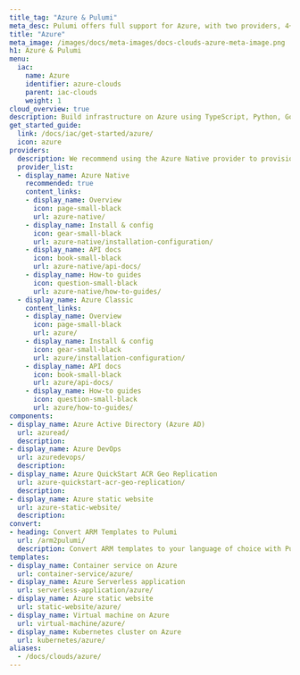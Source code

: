 ```yaml
---
title_tag: "Azure & Pulumi"
meta_desc: Pulumi offers full support for Azure, with two providers, 4+ components, and several templates.
title: "Azure"
meta_image: /images/docs/meta-images/docs-clouds-azure-meta-image.png
h1: Azure & Pulumi
menu:
  iac:
    name: Azure
    identifier: azure-clouds
    parent: iac-clouds
    weight: 1
cloud_overview: true
description: Build infrastructure on Azure using TypeScript, Python, Go, C#, Java or YAML. The Azure Native provider is always up-to-date and covers 100% of the resources in Azure Resource Manager (ARM).
get_started_guide:
  link: /docs/iac/get-started/azure/
  icon: azure
providers:
  description: We recommend using the Azure Native provider to provision Azure infrastructure. Azure Classic has fewer resources and resource options and receives new features more slowly.
  provider_list:
  - display_name: Azure Native
    recommended: true
    content_links: 
    - display_name: Overview
      icon: page-small-black
      url: azure-native/
    - display_name: Install & config
      icon: gear-small-black
      url: azure-native/installation-configuration/
    - display_name: API docs
      icon: book-small-black
      url: azure-native/api-docs/
    - display_name: How-to guides
      icon: question-small-black
      url: azure-native/how-to-guides/
  - display_name: Azure Classic
    content_links:
    - display_name: Overview
      icon: page-small-black
      url: azure/
    - display_name: Install & config
      icon: gear-small-black
      url: azure/installation-configuration/
    - display_name: API docs
      icon: book-small-black
      url: azure/api-docs/
    - display_name: How-to guides
      icon: question-small-black
      url: azure/how-to-guides/
components:
- display_name: Azure Active Directory (Azure AD)
  url: azuread/
  description:
- display_name: Azure DevOps
  url: azuredevops/
  description:
- display_name: Azure QuickStart ACR Geo Replication
  url: azure-quickstart-acr-geo-replication/
  description:
- display_name: Azure static website
  url: azure-static-website/
  description:
convert:
- heading: Convert ARM Templates to Pulumi
  url: /arm2pulumi/
  description: Convert ARM templates to your language of choice with Pulumi's conversion tool.
templates:
- display_name: Container service on Azure
  url: container-service/azure/
- display_name: Azure Serverless application
  url: serverless-application/azure/
- display_name: Azure static website
  url: static-website/azure/
- display_name: Virtual machine on Azure
  url: virtual-machine/azure/
- display_name: Kubernetes cluster on Azure
  url: kubernetes/azure/
aliases:
  - /docs/clouds/azure/
---
```

